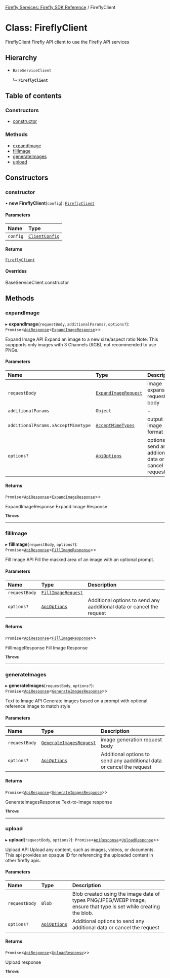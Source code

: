 [Firefly Services: Firefly SDK Reference](../index.md) / FireflyClient

# Class: FireflyClient

FireflyClient
Firefly API client to use the Firefly API services

## Hierarchy

- `BaseServiceClient`

  ↳ **`FireflyClient`**

## Table of contents

### Constructors

- [constructor](FireflyClient.md#constructor)

### Methods

- [expandImage](FireflyClient.md#expandimage)
- [fillImage](FireflyClient.md#fillimage)
- [generateImages](FireflyClient.md#generateimages)
- [upload](FireflyClient.md#upload)

## Constructors

### constructor

• **new FireflyClient**(`config`): [`FireflyClient`](FireflyClient.md)

#### Parameters

| Name | Type |
| :------ | :------ |
| `config` | [`ClientConfig`](../interfaces/CoreTypes.ClientConfig.md) |

#### Returns

[`FireflyClient`](FireflyClient.md)

#### Overrides

BaseServiceClient.constructor

## Methods

### expandImage

▸ **expandImage**(`requestBody`, `additionalParams?`, `options?`): `Promise`\<[`ApiResponse`](../modules/CoreTypes.md#apiresponse)\<[`ExpandImageResponse`](../index.md#expandimageresponse)\>\>

Expand Image API
Expand an image to a new size/aspect ratio
Note: This suppports only images with 3 Channels (RGB), not recommended to use PNGs.

#### Parameters

| Name | Type | Description |
| :------ | :------ | :------ |
| `requestBody` | [`ExpandImageRequest`](../index.md#expandimagerequest) | image expansion request body |
| `additionalParams` | `Object` | - |
| `additionalParams.xAcceptMimetype` | [`AcceptMimeTypes`](../enums/AcceptMimeTypes.md) | output image format |
| `options?` | [`ApiOptions`](../interfaces/CoreTypes.ApiOptions.md) | options to send any addiional data or cancel the request etc. |

#### Returns

`Promise`\<[`ApiResponse`](../modules/CoreTypes.md#apiresponse)\<[`ExpandImageResponse`](../index.md#expandimageresponse)\>\>

ExpandImageResponse Expand Image Response

**`Throws`**

___

### fillImage

▸ **fillImage**(`requestBody`, `options?`): `Promise`\<[`ApiResponse`](../modules/CoreTypes.md#apiresponse)\<[`FillImageResponse`](../index.md#fillimageresponse)\>\>

Fill Image API
Fill the masked area of an image with an optional prompt.

#### Parameters

| Name | Type | Description |
| :------ | :------ | :------ |
| `requestBody` | [`FillImageRequest`](../index.md#fillimagerequest) |  |
| `options?` | [`ApiOptions`](../interfaces/CoreTypes.ApiOptions.md) | Additional options to send any aadditional data or cancel the request |

#### Returns

`Promise`\<[`ApiResponse`](../modules/CoreTypes.md#apiresponse)\<[`FillImageResponse`](../index.md#fillimageresponse)\>\>

FillImageResponse Fill Image Response

**`Throws`**

___

### generateImages

▸ **generateImages**(`requestBody`, `options?`): `Promise`\<[`ApiResponse`](../modules/CoreTypes.md#apiresponse)\<[`GenerateImagesResponse`](../index.md#generateimagesresponse)\>\>

Text to Image API
Generate images based on a prompt with optional reference image to match style

#### Parameters

| Name | Type | Description |
| :------ | :------ | :------ |
| `requestBody` | [`GenerateImagesRequest`](../index.md#generateimagesrequest) | image generation request body |
| `options?` | [`ApiOptions`](../interfaces/CoreTypes.ApiOptions.md) | Additional options to send any aadditional data or cancel the request |

#### Returns

`Promise`\<[`ApiResponse`](../modules/CoreTypes.md#apiresponse)\<[`GenerateImagesResponse`](../index.md#generateimagesresponse)\>\>

GenerateImagesResponse Text-to-Image response

**`Throws`**

___

### upload

▸ **upload**(`requestBody`, `options?`): `Promise`\<[`ApiResponse`](../modules/CoreTypes.md#apiresponse)\<[`UploadResponse`](../index.md#uploadresponse)\>\>

Upload API
Upload any content, such as images, videos, or documents. This api provides an opaque ID for referencing the uploaded content in other firefly apis.

#### Parameters

| Name | Type | Description |
| :------ | :------ | :------ |
| `requestBody` | `Blob` | Blob created using the image data of types PNG/JPEG/WEBP image, ensure that type is set while creating the blob. |
| `options?` | [`ApiOptions`](../interfaces/CoreTypes.ApiOptions.md) | Additional options to send any additional data or cancel the request |

#### Returns

`Promise`\<[`ApiResponse`](../modules/CoreTypes.md#apiresponse)\<[`UploadResponse`](../index.md#uploadresponse)\>\>

Upload response

**`Throws`**
